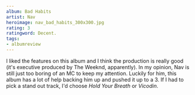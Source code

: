 ```yaml
---
album: Bad Habits
artist: Nav
heroimage: nav_bad_habits_300x300.jpg
rating: 3
ratingword: Decent.
tags:
- albumreview
---
```

I liked the features on this album and I think the production is really good
(it's executive produced by The Weeknd, apparently). In my opinion, Nav is still
just too boring of an MC to keep my attention. Luckily for him, this album has a
lot of help backing him up and pushed it up to a 3. If I had to pick a stand out
track, I'd choose _Hold Your Breath_ or _Vicodin_.
